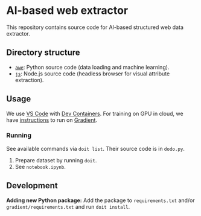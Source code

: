 # AI-based web extractor

This repository contains source code for AI-based structured web data extractor.

## Directory structure

- [`awe`](awe): Python source code (data loading and machine learning).
- [`js`](js): Node.js source code (headless browser for visual attribute
  extraction).

## Usage

We use [VS Code](https://code.visualstudio.com/) with [Dev
Containers](https://code.visualstudio.com/docs/remote/containers). For training
on GPU in cloud, we have [instructions](gradient/README.md) to run on
[Gradient](https://gradient.run).

### Running

See available commands via `doit list`. Their source code is in `dodo.py`.

1. Prepare dataset by running `doit`.
2. See `notebook.ipynb`.

## Development

**Adding new Python package:** Add the package to `requirements.txt` and/or
`gradient/requirements.txt` and run `doit install`.
